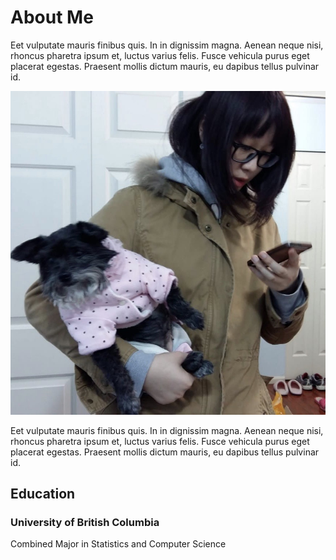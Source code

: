 # About Me

Eet vulputate mauris finibus quis. In in dignissim magna. Aenean neque nisi, rhoncus pharetra ipsum et, luctus varius felis. Fusce vehicula purus eget placerat egestas. Praesent mollis dictum mauris, eu dapibus tellus pulvinar id.

![me with dog.jpg](https://github.com/ms-jpq/simple-markdown-showcase/raw/master/assets/dog_pic.jpg)

Eet vulputate mauris finibus quis. In in dignissim magna. Aenean neque nisi, rhoncus pharetra ipsum et, luctus varius felis. Fusce vehicula purus eget placerat egestas. Praesent mollis dictum mauris, eu dapibus tellus pulvinar id.

## Education

### University of British Columbia

Combined Major in Statistics and Computer Science
